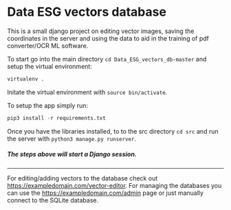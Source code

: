 # Data ESG vectors database
This is a small django project on editing vector images, saving the coordinates in the server and using the data to aid in the training of pdf converter/OCR ML software.

To start go into the main directory `cd Data_ESG_vectors_db-master` and setup the virtual environment: 
````python
virtualenv .
````
Initate the virtual environment with `source bin/activate`.

To setup the app simply run:

````python
pip3 install -r requirements.txt
````

Once you have the libraries installed, to to the src directory `cd src` and run the server with `python3 manage.py runserver`.

##### The steps above will start a Django session. 

------

For editing/adding vectors to the database check out https://exampledomain.com/vector-editor. For managing the databases you can use the  https://exampledomain.com/admin page or just manually connect to the SQLite database.